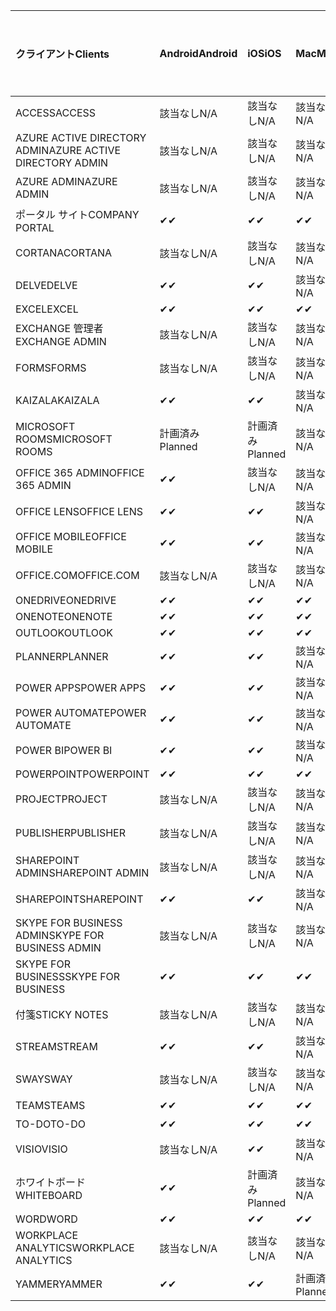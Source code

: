 <!-- This file is generated automatically. Changes made to this file will be overwritten.-->
|<span data-ttu-id="0be09-101">クライアント</span><span class="sxs-lookup"><span data-stu-id="0be09-101">Clients</span></span>|<span data-ttu-id="0be09-102">Android</span><span class="sxs-lookup"><span data-stu-id="0be09-102">Android</span></span>|<span data-ttu-id="0be09-103">iOS</span><span class="sxs-lookup"><span data-stu-id="0be09-103">iOS</span></span>|<span data-ttu-id="0be09-104">Mac</span><span class="sxs-lookup"><span data-stu-id="0be09-104">Mac</span></span>|<span data-ttu-id="0be09-105">Windows 10</span><span class="sxs-lookup"><span data-stu-id="0be09-105">Windows 10</span></span><br><span data-ttu-id="0be09-106">Desktop</span><span class="sxs-lookup"><span data-stu-id="0be09-106">Desktop</span></span>|<span data-ttu-id="0be09-107">Windows 10</span><span class="sxs-lookup"><span data-stu-id="0be09-107">Windows 10</span></span><br><span data-ttu-id="0be09-108">モダン アプリ</span><span class="sxs-lookup"><span data-stu-id="0be09-108">Modern Apps</span></span>|
|:-|:-|:-|:-|:-|:-|
|<span data-ttu-id="0be09-109">ACCESS</span><span class="sxs-lookup"><span data-stu-id="0be09-109">ACCESS</span></span>|<span data-ttu-id="0be09-110">該当なし</span><span class="sxs-lookup"><span data-stu-id="0be09-110">N/A</span></span>|<span data-ttu-id="0be09-111">該当なし</span><span class="sxs-lookup"><span data-stu-id="0be09-111">N/A</span></span>|<span data-ttu-id="0be09-112">該当なし</span><span class="sxs-lookup"><span data-stu-id="0be09-112">N/A</span></span>|<span data-ttu-id="0be09-113">✔</span><span class="sxs-lookup"><span data-stu-id="0be09-113">✔</span></span>|<span data-ttu-id="0be09-114">該当なし</span><span class="sxs-lookup"><span data-stu-id="0be09-114">N/A</span></span>|
|<span data-ttu-id="0be09-115">AZURE ACTIVE DIRECTORY ADMIN</span><span class="sxs-lookup"><span data-stu-id="0be09-115">AZURE ACTIVE DIRECTORY ADMIN</span></span>|<span data-ttu-id="0be09-116">該当なし</span><span class="sxs-lookup"><span data-stu-id="0be09-116">N/A</span></span>|<span data-ttu-id="0be09-117">該当なし</span><span class="sxs-lookup"><span data-stu-id="0be09-117">N/A</span></span>|<span data-ttu-id="0be09-118">該当なし</span><span class="sxs-lookup"><span data-stu-id="0be09-118">N/A</span></span>|<span data-ttu-id="0be09-119">✔</span><span class="sxs-lookup"><span data-stu-id="0be09-119">✔</span></span>|<span data-ttu-id="0be09-120">該当なし</span><span class="sxs-lookup"><span data-stu-id="0be09-120">N/A</span></span>|
|<span data-ttu-id="0be09-121">AZURE ADMIN</span><span class="sxs-lookup"><span data-stu-id="0be09-121">AZURE ADMIN</span></span>|<span data-ttu-id="0be09-122">該当なし</span><span class="sxs-lookup"><span data-stu-id="0be09-122">N/A</span></span>|<span data-ttu-id="0be09-123">該当なし</span><span class="sxs-lookup"><span data-stu-id="0be09-123">N/A</span></span>|<span data-ttu-id="0be09-124">該当なし</span><span class="sxs-lookup"><span data-stu-id="0be09-124">N/A</span></span>|<span data-ttu-id="0be09-125">該当なし</span><span class="sxs-lookup"><span data-stu-id="0be09-125">N/A</span></span>|<span data-ttu-id="0be09-126">該当なし</span><span class="sxs-lookup"><span data-stu-id="0be09-126">N/A</span></span>|
|<span data-ttu-id="0be09-127">ポータル サイト</span><span class="sxs-lookup"><span data-stu-id="0be09-127">COMPANY PORTAL</span></span>|<span data-ttu-id="0be09-128">✔</span><span class="sxs-lookup"><span data-stu-id="0be09-128">✔</span></span>|<span data-ttu-id="0be09-129">✔</span><span class="sxs-lookup"><span data-stu-id="0be09-129">✔</span></span>|<span data-ttu-id="0be09-130">✔</span><span class="sxs-lookup"><span data-stu-id="0be09-130">✔</span></span>|<span data-ttu-id="0be09-131">該当なし</span><span class="sxs-lookup"><span data-stu-id="0be09-131">N/A</span></span>|<span data-ttu-id="0be09-132">✔</span><span class="sxs-lookup"><span data-stu-id="0be09-132">✔</span></span>|
|<span data-ttu-id="0be09-133">CORTANA</span><span class="sxs-lookup"><span data-stu-id="0be09-133">CORTANA</span></span>|<span data-ttu-id="0be09-134">該当なし</span><span class="sxs-lookup"><span data-stu-id="0be09-134">N/A</span></span>|<span data-ttu-id="0be09-135">該当なし</span><span class="sxs-lookup"><span data-stu-id="0be09-135">N/A</span></span>|<span data-ttu-id="0be09-136">該当なし</span><span class="sxs-lookup"><span data-stu-id="0be09-136">N/A</span></span>|<span data-ttu-id="0be09-137">該当なし</span><span class="sxs-lookup"><span data-stu-id="0be09-137">N/A</span></span>|<span data-ttu-id="0be09-138">✔</span><span class="sxs-lookup"><span data-stu-id="0be09-138">✔</span></span>|
|<span data-ttu-id="0be09-139">DELVE</span><span class="sxs-lookup"><span data-stu-id="0be09-139">DELVE</span></span>|<span data-ttu-id="0be09-140">✔</span><span class="sxs-lookup"><span data-stu-id="0be09-140">✔</span></span>|<span data-ttu-id="0be09-141">✔</span><span class="sxs-lookup"><span data-stu-id="0be09-141">✔</span></span>|<span data-ttu-id="0be09-142">該当なし</span><span class="sxs-lookup"><span data-stu-id="0be09-142">N/A</span></span>|<span data-ttu-id="0be09-143">該当なし</span><span class="sxs-lookup"><span data-stu-id="0be09-143">N/A</span></span>|<span data-ttu-id="0be09-144">該当なし</span><span class="sxs-lookup"><span data-stu-id="0be09-144">N/A</span></span>|
|<span data-ttu-id="0be09-145">EXCEL</span><span class="sxs-lookup"><span data-stu-id="0be09-145">EXCEL</span></span>|<span data-ttu-id="0be09-146">✔</span><span class="sxs-lookup"><span data-stu-id="0be09-146">✔</span></span>|<span data-ttu-id="0be09-147">✔</span><span class="sxs-lookup"><span data-stu-id="0be09-147">✔</span></span>|<span data-ttu-id="0be09-148">✔</span><span class="sxs-lookup"><span data-stu-id="0be09-148">✔</span></span>|<span data-ttu-id="0be09-149">✔</span><span class="sxs-lookup"><span data-stu-id="0be09-149">✔</span></span>|<span data-ttu-id="0be09-150">✔</span><span class="sxs-lookup"><span data-stu-id="0be09-150">✔</span></span>|
|<span data-ttu-id="0be09-151">EXCHANGE 管理者</span><span class="sxs-lookup"><span data-stu-id="0be09-151">EXCHANGE ADMIN</span></span>|<span data-ttu-id="0be09-152">該当なし</span><span class="sxs-lookup"><span data-stu-id="0be09-152">N/A</span></span>|<span data-ttu-id="0be09-153">該当なし</span><span class="sxs-lookup"><span data-stu-id="0be09-153">N/A</span></span>|<span data-ttu-id="0be09-154">該当なし</span><span class="sxs-lookup"><span data-stu-id="0be09-154">N/A</span></span>|<span data-ttu-id="0be09-155">✔</span><span class="sxs-lookup"><span data-stu-id="0be09-155">✔</span></span>|<span data-ttu-id="0be09-156">該当なし</span><span class="sxs-lookup"><span data-stu-id="0be09-156">N/A</span></span>|
|<span data-ttu-id="0be09-157">FORMS</span><span class="sxs-lookup"><span data-stu-id="0be09-157">FORMS</span></span>|<span data-ttu-id="0be09-158">該当なし</span><span class="sxs-lookup"><span data-stu-id="0be09-158">N/A</span></span>|<span data-ttu-id="0be09-159">該当なし</span><span class="sxs-lookup"><span data-stu-id="0be09-159">N/A</span></span>|<span data-ttu-id="0be09-160">該当なし</span><span class="sxs-lookup"><span data-stu-id="0be09-160">N/A</span></span>|<span data-ttu-id="0be09-161">該当なし</span><span class="sxs-lookup"><span data-stu-id="0be09-161">N/A</span></span>|<span data-ttu-id="0be09-162">該当なし</span><span class="sxs-lookup"><span data-stu-id="0be09-162">N/A</span></span>|
|<span data-ttu-id="0be09-163">KAIZALA</span><span class="sxs-lookup"><span data-stu-id="0be09-163">KAIZALA</span></span>|<span data-ttu-id="0be09-164">✔</span><span class="sxs-lookup"><span data-stu-id="0be09-164">✔</span></span>|<span data-ttu-id="0be09-165">✔</span><span class="sxs-lookup"><span data-stu-id="0be09-165">✔</span></span>|<span data-ttu-id="0be09-166">該当なし</span><span class="sxs-lookup"><span data-stu-id="0be09-166">N/A</span></span>|<span data-ttu-id="0be09-167">該当なし</span><span class="sxs-lookup"><span data-stu-id="0be09-167">N/A</span></span>|<span data-ttu-id="0be09-168">該当なし</span><span class="sxs-lookup"><span data-stu-id="0be09-168">N/A</span></span>|
|<span data-ttu-id="0be09-169">MICROSOFT ROOMS</span><span class="sxs-lookup"><span data-stu-id="0be09-169">MICROSOFT ROOMS</span></span>|<span data-ttu-id="0be09-170">計画済み</span><span class="sxs-lookup"><span data-stu-id="0be09-170">Planned</span></span>|<span data-ttu-id="0be09-171">計画済み</span><span class="sxs-lookup"><span data-stu-id="0be09-171">Planned</span></span>|<span data-ttu-id="0be09-172">該当なし</span><span class="sxs-lookup"><span data-stu-id="0be09-172">N/A</span></span>|<span data-ttu-id="0be09-173">該当なし</span><span class="sxs-lookup"><span data-stu-id="0be09-173">N/A</span></span>|<span data-ttu-id="0be09-174">該当なし</span><span class="sxs-lookup"><span data-stu-id="0be09-174">N/A</span></span>|
|<span data-ttu-id="0be09-175">OFFICE 365 ADMIN</span><span class="sxs-lookup"><span data-stu-id="0be09-175">OFFICE 365 ADMIN</span></span>|<span data-ttu-id="0be09-176">✔</span><span class="sxs-lookup"><span data-stu-id="0be09-176">✔</span></span>|<span data-ttu-id="0be09-177">該当なし</span><span class="sxs-lookup"><span data-stu-id="0be09-177">N/A</span></span>|<span data-ttu-id="0be09-178">該当なし</span><span class="sxs-lookup"><span data-stu-id="0be09-178">N/A</span></span>|<span data-ttu-id="0be09-179">該当なし</span><span class="sxs-lookup"><span data-stu-id="0be09-179">N/A</span></span>|<span data-ttu-id="0be09-180">該当なし</span><span class="sxs-lookup"><span data-stu-id="0be09-180">N/A</span></span>|
|<span data-ttu-id="0be09-181">OFFICE LENS</span><span class="sxs-lookup"><span data-stu-id="0be09-181">OFFICE LENS</span></span>|<span data-ttu-id="0be09-182">✔</span><span class="sxs-lookup"><span data-stu-id="0be09-182">✔</span></span>|<span data-ttu-id="0be09-183">✔</span><span class="sxs-lookup"><span data-stu-id="0be09-183">✔</span></span>|<span data-ttu-id="0be09-184">該当なし</span><span class="sxs-lookup"><span data-stu-id="0be09-184">N/A</span></span>|<span data-ttu-id="0be09-185">該当なし</span><span class="sxs-lookup"><span data-stu-id="0be09-185">N/A</span></span>|<span data-ttu-id="0be09-186">✔</span><span class="sxs-lookup"><span data-stu-id="0be09-186">✔</span></span>|
|<span data-ttu-id="0be09-187">OFFICE MOBILE</span><span class="sxs-lookup"><span data-stu-id="0be09-187">OFFICE MOBILE</span></span>|<span data-ttu-id="0be09-188">✔</span><span class="sxs-lookup"><span data-stu-id="0be09-188">✔</span></span>|<span data-ttu-id="0be09-189">✔</span><span class="sxs-lookup"><span data-stu-id="0be09-189">✔</span></span>|<span data-ttu-id="0be09-190">該当なし</span><span class="sxs-lookup"><span data-stu-id="0be09-190">N/A</span></span>|<span data-ttu-id="0be09-191">該当なし</span><span class="sxs-lookup"><span data-stu-id="0be09-191">N/A</span></span>|<span data-ttu-id="0be09-192">該当なし</span><span class="sxs-lookup"><span data-stu-id="0be09-192">N/A</span></span>|
|<span data-ttu-id="0be09-193">OFFICE.COM</span><span class="sxs-lookup"><span data-stu-id="0be09-193">OFFICE.COM</span></span>|<span data-ttu-id="0be09-194">該当なし</span><span class="sxs-lookup"><span data-stu-id="0be09-194">N/A</span></span>|<span data-ttu-id="0be09-195">該当なし</span><span class="sxs-lookup"><span data-stu-id="0be09-195">N/A</span></span>|<span data-ttu-id="0be09-196">該当なし</span><span class="sxs-lookup"><span data-stu-id="0be09-196">N/A</span></span>|<span data-ttu-id="0be09-197">該当なし</span><span class="sxs-lookup"><span data-stu-id="0be09-197">N/A</span></span>|<span data-ttu-id="0be09-198">✔</span><span class="sxs-lookup"><span data-stu-id="0be09-198">✔</span></span>|
|<span data-ttu-id="0be09-199">ONEDRIVE</span><span class="sxs-lookup"><span data-stu-id="0be09-199">ONEDRIVE</span></span>|<span data-ttu-id="0be09-200">✔</span><span class="sxs-lookup"><span data-stu-id="0be09-200">✔</span></span>|<span data-ttu-id="0be09-201">✔</span><span class="sxs-lookup"><span data-stu-id="0be09-201">✔</span></span>|<span data-ttu-id="0be09-202">✔</span><span class="sxs-lookup"><span data-stu-id="0be09-202">✔</span></span>|<span data-ttu-id="0be09-203">✔</span><span class="sxs-lookup"><span data-stu-id="0be09-203">✔</span></span>|<span data-ttu-id="0be09-204">✔</span><span class="sxs-lookup"><span data-stu-id="0be09-204">✔</span></span>|
|<span data-ttu-id="0be09-205">ONENOTE</span><span class="sxs-lookup"><span data-stu-id="0be09-205">ONENOTE</span></span>|<span data-ttu-id="0be09-206">✔</span><span class="sxs-lookup"><span data-stu-id="0be09-206">✔</span></span>|<span data-ttu-id="0be09-207">✔</span><span class="sxs-lookup"><span data-stu-id="0be09-207">✔</span></span>|<span data-ttu-id="0be09-208">✔</span><span class="sxs-lookup"><span data-stu-id="0be09-208">✔</span></span>|<span data-ttu-id="0be09-209">✔</span><span class="sxs-lookup"><span data-stu-id="0be09-209">✔</span></span>|<span data-ttu-id="0be09-210">✔</span><span class="sxs-lookup"><span data-stu-id="0be09-210">✔</span></span>|
|<span data-ttu-id="0be09-211">OUTLOOK</span><span class="sxs-lookup"><span data-stu-id="0be09-211">OUTLOOK</span></span>|<span data-ttu-id="0be09-212">✔</span><span class="sxs-lookup"><span data-stu-id="0be09-212">✔</span></span>|<span data-ttu-id="0be09-213">✔</span><span class="sxs-lookup"><span data-stu-id="0be09-213">✔</span></span>|<span data-ttu-id="0be09-214">✔</span><span class="sxs-lookup"><span data-stu-id="0be09-214">✔</span></span>|<span data-ttu-id="0be09-215">✔</span><span class="sxs-lookup"><span data-stu-id="0be09-215">✔</span></span>|<span data-ttu-id="0be09-216">✔</span><span class="sxs-lookup"><span data-stu-id="0be09-216">✔</span></span>|
|<span data-ttu-id="0be09-217">PLANNER</span><span class="sxs-lookup"><span data-stu-id="0be09-217">PLANNER</span></span>|<span data-ttu-id="0be09-218">✔</span><span class="sxs-lookup"><span data-stu-id="0be09-218">✔</span></span>|<span data-ttu-id="0be09-219">✔</span><span class="sxs-lookup"><span data-stu-id="0be09-219">✔</span></span>|<span data-ttu-id="0be09-220">該当なし</span><span class="sxs-lookup"><span data-stu-id="0be09-220">N/A</span></span>|<span data-ttu-id="0be09-221">該当なし</span><span class="sxs-lookup"><span data-stu-id="0be09-221">N/A</span></span>|<span data-ttu-id="0be09-222">該当なし</span><span class="sxs-lookup"><span data-stu-id="0be09-222">N/A</span></span>|
|<span data-ttu-id="0be09-223">POWER APPS</span><span class="sxs-lookup"><span data-stu-id="0be09-223">POWER APPS</span></span>|<span data-ttu-id="0be09-224">✔</span><span class="sxs-lookup"><span data-stu-id="0be09-224">✔</span></span>|<span data-ttu-id="0be09-225">✔</span><span class="sxs-lookup"><span data-stu-id="0be09-225">✔</span></span>|<span data-ttu-id="0be09-226">該当なし</span><span class="sxs-lookup"><span data-stu-id="0be09-226">N/A</span></span>|<span data-ttu-id="0be09-227">該当なし</span><span class="sxs-lookup"><span data-stu-id="0be09-227">N/A</span></span>|<span data-ttu-id="0be09-228">✔</span><span class="sxs-lookup"><span data-stu-id="0be09-228">✔</span></span>|
|<span data-ttu-id="0be09-229">POWER AUTOMATE</span><span class="sxs-lookup"><span data-stu-id="0be09-229">POWER AUTOMATE</span></span>|<span data-ttu-id="0be09-230">✔</span><span class="sxs-lookup"><span data-stu-id="0be09-230">✔</span></span>|<span data-ttu-id="0be09-231">✔</span><span class="sxs-lookup"><span data-stu-id="0be09-231">✔</span></span>|<span data-ttu-id="0be09-232">該当なし</span><span class="sxs-lookup"><span data-stu-id="0be09-232">N/A</span></span>|<span data-ttu-id="0be09-233">該当なし</span><span class="sxs-lookup"><span data-stu-id="0be09-233">N/A</span></span>|<span data-ttu-id="0be09-234">該当なし</span><span class="sxs-lookup"><span data-stu-id="0be09-234">N/A</span></span>|
|<span data-ttu-id="0be09-235">POWER BI</span><span class="sxs-lookup"><span data-stu-id="0be09-235">POWER BI</span></span>|<span data-ttu-id="0be09-236">✔</span><span class="sxs-lookup"><span data-stu-id="0be09-236">✔</span></span>|<span data-ttu-id="0be09-237">✔</span><span class="sxs-lookup"><span data-stu-id="0be09-237">✔</span></span>|<span data-ttu-id="0be09-238">該当なし</span><span class="sxs-lookup"><span data-stu-id="0be09-238">N/A</span></span>|<span data-ttu-id="0be09-239">✔</span><span class="sxs-lookup"><span data-stu-id="0be09-239">✔</span></span>|<span data-ttu-id="0be09-240">✔</span><span class="sxs-lookup"><span data-stu-id="0be09-240">✔</span></span>|
|<span data-ttu-id="0be09-241">POWERPOINT</span><span class="sxs-lookup"><span data-stu-id="0be09-241">POWERPOINT</span></span>|<span data-ttu-id="0be09-242">✔</span><span class="sxs-lookup"><span data-stu-id="0be09-242">✔</span></span>|<span data-ttu-id="0be09-243">✔</span><span class="sxs-lookup"><span data-stu-id="0be09-243">✔</span></span>|<span data-ttu-id="0be09-244">✔</span><span class="sxs-lookup"><span data-stu-id="0be09-244">✔</span></span>|<span data-ttu-id="0be09-245">✔</span><span class="sxs-lookup"><span data-stu-id="0be09-245">✔</span></span>|<span data-ttu-id="0be09-246">✔</span><span class="sxs-lookup"><span data-stu-id="0be09-246">✔</span></span>|
|<span data-ttu-id="0be09-247">PROJECT</span><span class="sxs-lookup"><span data-stu-id="0be09-247">PROJECT</span></span>|<span data-ttu-id="0be09-248">該当なし</span><span class="sxs-lookup"><span data-stu-id="0be09-248">N/A</span></span>|<span data-ttu-id="0be09-249">該当なし</span><span class="sxs-lookup"><span data-stu-id="0be09-249">N/A</span></span>|<span data-ttu-id="0be09-250">該当なし</span><span class="sxs-lookup"><span data-stu-id="0be09-250">N/A</span></span>|<span data-ttu-id="0be09-251">✔</span><span class="sxs-lookup"><span data-stu-id="0be09-251">✔</span></span>|<span data-ttu-id="0be09-252">該当なし</span><span class="sxs-lookup"><span data-stu-id="0be09-252">N/A</span></span>|
|<span data-ttu-id="0be09-253">PUBLISHER</span><span class="sxs-lookup"><span data-stu-id="0be09-253">PUBLISHER</span></span>|<span data-ttu-id="0be09-254">該当なし</span><span class="sxs-lookup"><span data-stu-id="0be09-254">N/A</span></span>|<span data-ttu-id="0be09-255">該当なし</span><span class="sxs-lookup"><span data-stu-id="0be09-255">N/A</span></span>|<span data-ttu-id="0be09-256">該当なし</span><span class="sxs-lookup"><span data-stu-id="0be09-256">N/A</span></span>|<span data-ttu-id="0be09-257">✔</span><span class="sxs-lookup"><span data-stu-id="0be09-257">✔</span></span>|<span data-ttu-id="0be09-258">該当なし</span><span class="sxs-lookup"><span data-stu-id="0be09-258">N/A</span></span>|
|<span data-ttu-id="0be09-259">SHAREPOINT ADMIN</span><span class="sxs-lookup"><span data-stu-id="0be09-259">SHAREPOINT ADMIN</span></span>|<span data-ttu-id="0be09-260">該当なし</span><span class="sxs-lookup"><span data-stu-id="0be09-260">N/A</span></span>|<span data-ttu-id="0be09-261">該当なし</span><span class="sxs-lookup"><span data-stu-id="0be09-261">N/A</span></span>|<span data-ttu-id="0be09-262">該当なし</span><span class="sxs-lookup"><span data-stu-id="0be09-262">N/A</span></span>|<span data-ttu-id="0be09-263">✔</span><span class="sxs-lookup"><span data-stu-id="0be09-263">✔</span></span>|<span data-ttu-id="0be09-264">該当なし</span><span class="sxs-lookup"><span data-stu-id="0be09-264">N/A</span></span>|
|<span data-ttu-id="0be09-265">SHAREPOINT</span><span class="sxs-lookup"><span data-stu-id="0be09-265">SHAREPOINT</span></span>|<span data-ttu-id="0be09-266">✔</span><span class="sxs-lookup"><span data-stu-id="0be09-266">✔</span></span>|<span data-ttu-id="0be09-267">✔</span><span class="sxs-lookup"><span data-stu-id="0be09-267">✔</span></span>|<span data-ttu-id="0be09-268">該当なし</span><span class="sxs-lookup"><span data-stu-id="0be09-268">N/A</span></span>|<span data-ttu-id="0be09-269">該当なし</span><span class="sxs-lookup"><span data-stu-id="0be09-269">N/A</span></span>|<span data-ttu-id="0be09-270">該当なし</span><span class="sxs-lookup"><span data-stu-id="0be09-270">N/A</span></span>|
|<span data-ttu-id="0be09-271">SKYPE FOR BUSINESS ADMIN</span><span class="sxs-lookup"><span data-stu-id="0be09-271">SKYPE FOR BUSINESS ADMIN</span></span>|<span data-ttu-id="0be09-272">該当なし</span><span class="sxs-lookup"><span data-stu-id="0be09-272">N/A</span></span>|<span data-ttu-id="0be09-273">該当なし</span><span class="sxs-lookup"><span data-stu-id="0be09-273">N/A</span></span>|<span data-ttu-id="0be09-274">該当なし</span><span class="sxs-lookup"><span data-stu-id="0be09-274">N/A</span></span>|<span data-ttu-id="0be09-275">✔</span><span class="sxs-lookup"><span data-stu-id="0be09-275">✔</span></span>|<span data-ttu-id="0be09-276">該当なし</span><span class="sxs-lookup"><span data-stu-id="0be09-276">N/A</span></span>|
|<span data-ttu-id="0be09-277">SKYPE FOR BUSINESS</span><span class="sxs-lookup"><span data-stu-id="0be09-277">SKYPE FOR BUSINESS</span></span>|<span data-ttu-id="0be09-278">✔</span><span class="sxs-lookup"><span data-stu-id="0be09-278">✔</span></span>|<span data-ttu-id="0be09-279">✔</span><span class="sxs-lookup"><span data-stu-id="0be09-279">✔</span></span>|<span data-ttu-id="0be09-280">✔</span><span class="sxs-lookup"><span data-stu-id="0be09-280">✔</span></span>|<span data-ttu-id="0be09-281">✔</span><span class="sxs-lookup"><span data-stu-id="0be09-281">✔</span></span>|<span data-ttu-id="0be09-282">該当なし</span><span class="sxs-lookup"><span data-stu-id="0be09-282">N/A</span></span>|
|<span data-ttu-id="0be09-283">付箋</span><span class="sxs-lookup"><span data-stu-id="0be09-283">STICKY NOTES</span></span>|<span data-ttu-id="0be09-284">該当なし</span><span class="sxs-lookup"><span data-stu-id="0be09-284">N/A</span></span>|<span data-ttu-id="0be09-285">該当なし</span><span class="sxs-lookup"><span data-stu-id="0be09-285">N/A</span></span>|<span data-ttu-id="0be09-286">該当なし</span><span class="sxs-lookup"><span data-stu-id="0be09-286">N/A</span></span>|<span data-ttu-id="0be09-287">該当なし</span><span class="sxs-lookup"><span data-stu-id="0be09-287">N/A</span></span>|<span data-ttu-id="0be09-288">✔</span><span class="sxs-lookup"><span data-stu-id="0be09-288">✔</span></span>|
|<span data-ttu-id="0be09-289">STREAM</span><span class="sxs-lookup"><span data-stu-id="0be09-289">STREAM</span></span>|<span data-ttu-id="0be09-290">✔</span><span class="sxs-lookup"><span data-stu-id="0be09-290">✔</span></span>|<span data-ttu-id="0be09-291">✔</span><span class="sxs-lookup"><span data-stu-id="0be09-291">✔</span></span>|<span data-ttu-id="0be09-292">該当なし</span><span class="sxs-lookup"><span data-stu-id="0be09-292">N/A</span></span>|<span data-ttu-id="0be09-293">該当なし</span><span class="sxs-lookup"><span data-stu-id="0be09-293">N/A</span></span>|<span data-ttu-id="0be09-294">該当なし</span><span class="sxs-lookup"><span data-stu-id="0be09-294">N/A</span></span>|
|<span data-ttu-id="0be09-295">SWAY</span><span class="sxs-lookup"><span data-stu-id="0be09-295">SWAY</span></span>|<span data-ttu-id="0be09-296">該当なし</span><span class="sxs-lookup"><span data-stu-id="0be09-296">N/A</span></span>|<span data-ttu-id="0be09-297">該当なし</span><span class="sxs-lookup"><span data-stu-id="0be09-297">N/A</span></span>|<span data-ttu-id="0be09-298">該当なし</span><span class="sxs-lookup"><span data-stu-id="0be09-298">N/A</span></span>|<span data-ttu-id="0be09-299">該当なし</span><span class="sxs-lookup"><span data-stu-id="0be09-299">N/A</span></span>|<span data-ttu-id="0be09-300">✔</span><span class="sxs-lookup"><span data-stu-id="0be09-300">✔</span></span>|
|<span data-ttu-id="0be09-301">TEAMS</span><span class="sxs-lookup"><span data-stu-id="0be09-301">TEAMS</span></span>|<span data-ttu-id="0be09-302">✔</span><span class="sxs-lookup"><span data-stu-id="0be09-302">✔</span></span>|<span data-ttu-id="0be09-303">✔</span><span class="sxs-lookup"><span data-stu-id="0be09-303">✔</span></span>|<span data-ttu-id="0be09-304">✔</span><span class="sxs-lookup"><span data-stu-id="0be09-304">✔</span></span>|<span data-ttu-id="0be09-305">✔</span><span class="sxs-lookup"><span data-stu-id="0be09-305">✔</span></span>|<span data-ttu-id="0be09-306">該当なし</span><span class="sxs-lookup"><span data-stu-id="0be09-306">N/A</span></span>|
|<span data-ttu-id="0be09-307">TO-DO</span><span class="sxs-lookup"><span data-stu-id="0be09-307">TO-DO</span></span>|<span data-ttu-id="0be09-308">✔</span><span class="sxs-lookup"><span data-stu-id="0be09-308">✔</span></span>|<span data-ttu-id="0be09-309">✔</span><span class="sxs-lookup"><span data-stu-id="0be09-309">✔</span></span>|<span data-ttu-id="0be09-310">✔</span><span class="sxs-lookup"><span data-stu-id="0be09-310">✔</span></span>|<span data-ttu-id="0be09-311">該当なし</span><span class="sxs-lookup"><span data-stu-id="0be09-311">N/A</span></span>|<span data-ttu-id="0be09-312">✔</span><span class="sxs-lookup"><span data-stu-id="0be09-312">✔</span></span>|
|<span data-ttu-id="0be09-313">VISIO</span><span class="sxs-lookup"><span data-stu-id="0be09-313">VISIO</span></span>|<span data-ttu-id="0be09-314">該当なし</span><span class="sxs-lookup"><span data-stu-id="0be09-314">N/A</span></span>|<span data-ttu-id="0be09-315">✔</span><span class="sxs-lookup"><span data-stu-id="0be09-315">✔</span></span>|<span data-ttu-id="0be09-316">該当なし</span><span class="sxs-lookup"><span data-stu-id="0be09-316">N/A</span></span>|<span data-ttu-id="0be09-317">✔</span><span class="sxs-lookup"><span data-stu-id="0be09-317">✔</span></span>|<span data-ttu-id="0be09-318">該当なし</span><span class="sxs-lookup"><span data-stu-id="0be09-318">N/A</span></span>|
|<span data-ttu-id="0be09-319">ホワイトボード</span><span class="sxs-lookup"><span data-stu-id="0be09-319">WHITEBOARD</span></span>|<span data-ttu-id="0be09-320">✔</span><span class="sxs-lookup"><span data-stu-id="0be09-320">✔</span></span>|<span data-ttu-id="0be09-321">計画済み</span><span class="sxs-lookup"><span data-stu-id="0be09-321">Planned</span></span>|<span data-ttu-id="0be09-322">該当なし</span><span class="sxs-lookup"><span data-stu-id="0be09-322">N/A</span></span>|<span data-ttu-id="0be09-323">該当なし</span><span class="sxs-lookup"><span data-stu-id="0be09-323">N/A</span></span>|<span data-ttu-id="0be09-324">✔</span><span class="sxs-lookup"><span data-stu-id="0be09-324">✔</span></span>|
|<span data-ttu-id="0be09-325">WORD</span><span class="sxs-lookup"><span data-stu-id="0be09-325">WORD</span></span>|<span data-ttu-id="0be09-326">✔</span><span class="sxs-lookup"><span data-stu-id="0be09-326">✔</span></span>|<span data-ttu-id="0be09-327">✔</span><span class="sxs-lookup"><span data-stu-id="0be09-327">✔</span></span>|<span data-ttu-id="0be09-328">✔</span><span class="sxs-lookup"><span data-stu-id="0be09-328">✔</span></span>|<span data-ttu-id="0be09-329">✔</span><span class="sxs-lookup"><span data-stu-id="0be09-329">✔</span></span>|<span data-ttu-id="0be09-330">✔</span><span class="sxs-lookup"><span data-stu-id="0be09-330">✔</span></span>|
|<span data-ttu-id="0be09-331">WORKPLACE ANALYTICS</span><span class="sxs-lookup"><span data-stu-id="0be09-331">WORKPLACE ANALYTICS</span></span>|<span data-ttu-id="0be09-332">該当なし</span><span class="sxs-lookup"><span data-stu-id="0be09-332">N/A</span></span>|<span data-ttu-id="0be09-333">該当なし</span><span class="sxs-lookup"><span data-stu-id="0be09-333">N/A</span></span>|<span data-ttu-id="0be09-334">該当なし</span><span class="sxs-lookup"><span data-stu-id="0be09-334">N/A</span></span>|<span data-ttu-id="0be09-335">該当なし</span><span class="sxs-lookup"><span data-stu-id="0be09-335">N/A</span></span>|<span data-ttu-id="0be09-336">該当なし</span><span class="sxs-lookup"><span data-stu-id="0be09-336">N/A</span></span>|
|<span data-ttu-id="0be09-337">YAMMER</span><span class="sxs-lookup"><span data-stu-id="0be09-337">YAMMER</span></span>|<span data-ttu-id="0be09-338">✔</span><span class="sxs-lookup"><span data-stu-id="0be09-338">✔</span></span>|<span data-ttu-id="0be09-339">✔</span><span class="sxs-lookup"><span data-stu-id="0be09-339">✔</span></span>|<span data-ttu-id="0be09-340">計画済み</span><span class="sxs-lookup"><span data-stu-id="0be09-340">Planned</span></span>|<span data-ttu-id="0be09-341">計画済み</span><span class="sxs-lookup"><span data-stu-id="0be09-341">Planned</span></span>|<span data-ttu-id="0be09-342">N/A</span><span class="sxs-lookup"><span data-stu-id="0be09-342">N/A</span></span>|
